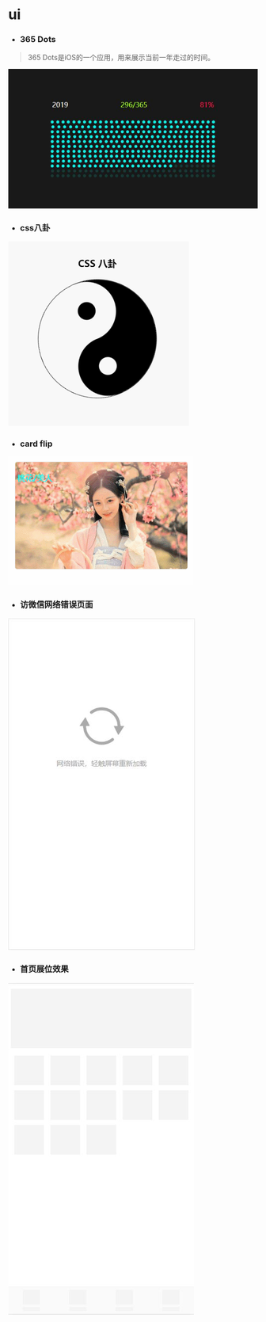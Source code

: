 # ui

- ### 365 Dots
> 365 Dots是iOS的一个应用，用来展示当前一年走过的时间。

![336 Dots](images/5.jpg)

- ### css八卦
![八卦](images/2.gif)

- ### card flip
![card flip](images/1.gif)

- ### 访微信网络错误页面
![error](images/3.jpg)

- ### 首页展位效果
![placeholder](images/4.jpg)

